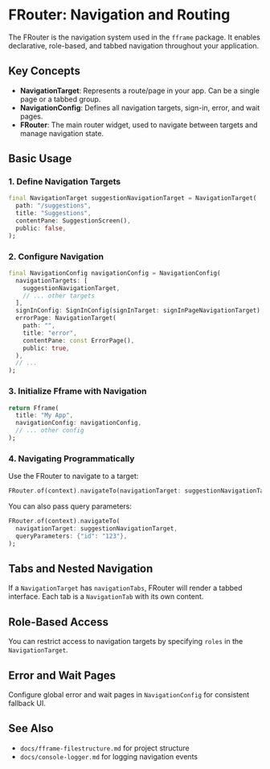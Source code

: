 # FRouter: Navigation and Routing

The FRouter is the navigation system used in the `fframe` package. It enables declarative, role-based, and tabbed navigation throughout your application.

## Key Concepts
- **NavigationTarget**: Represents a route/page in your app. Can be a single page or a tabbed group.
- **NavigationConfig**: Defines all navigation targets, sign-in, error, and wait pages.
- **FRouter**: The main router widget, used to navigate between targets and manage navigation state.

## Basic Usage

### 1. Define Navigation Targets
```dart
final NavigationTarget suggestionNavigationTarget = NavigationTarget(
  path: "/suggestions",
  title: "Suggestions",
  contentPane: SuggestionScreen(),
  public: false,
);
```

### 2. Configure Navigation
```dart
final NavigationConfig navigationConfig = NavigationConfig(
  navigationTargets: [
    suggestionNavigationTarget,
    // ... other targets
  ],
  signInConfig: SignInConfig(signInTarget: signInPageNavigationTarget),
  errorPage: NavigationTarget(
    path: "",
    title: "error",
    contentPane: const ErrorPage(),
    public: true,
  ),
  // ...
);
```

### 3. Initialize Fframe with Navigation
```dart
return Fframe(
  title: "My App",
  navigationConfig: navigationConfig,
  // ... other config
);
```

### 4. Navigating Programmatically
Use the FRouter to navigate to a target:
```dart
FRouter.of(context).navigateTo(navigationTarget: suggestionNavigationTarget);
```
You can also pass query parameters:
```dart
FRouter.of(context).navigateTo(
  navigationTarget: suggestionNavigationTarget,
  queryParameters: {"id": "123"},
);
```

## Tabs and Nested Navigation
If a `NavigationTarget` has `navigationTabs`, FRouter will render a tabbed interface. Each tab is a `NavigationTab` with its own content.

## Role-Based Access
You can restrict access to navigation targets by specifying `roles` in the `NavigationTarget`.

## Error and Wait Pages
Configure global error and wait pages in `NavigationConfig` for consistent fallback UI.

## See Also
- `docs/fframe-filestructure.md` for project structure
- `docs/console-logger.md` for logging navigation events
